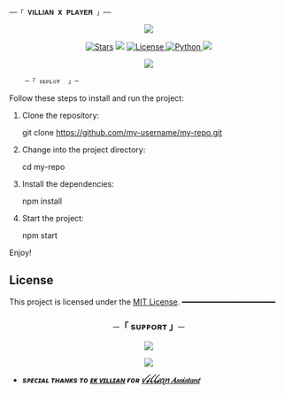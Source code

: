 
    ──「 𝐕𝐈𝐋𝐋𝐈𝐀𝐍 𝐗 𝐏𝐋𝐀𝐘𝐄𝐑 」──

<p align="center">
  <img src="https://graph.org/file/4230ddbea6b4919956ada.jpg">
</p>

<p align="center">
<a href="https://github.com/vil3n3/VILLIAN-MUSIC/stargazers"><img src="https://img.shields.io/github/stars/vil3n3/VILLIAN-MUSIC?color=black&logo=github&logoColor=black&style=for-the-badge" alt="Stars" /></a>
<a href="https://github.com/vil3n3/VILLIAN-MUSIC/network/members"> <img src="https://img.shields.io/github/forks/vil3n3/VILLIAN-MUSIC?color=black&logo=github&logoColor=black&style=for-the-badge" /></a>
<a href="https://github.com/vil3n3/VILLIAN-MUSIC/blob/master/LICENSE"> <img src="https://img.shields.io/badge/License-MIT-blueviolet?style=for-the-badge" alt="License" /> </a>
<a href="https://www.python.org/"> <img src="https://img.shields.io/badge/Written%20in-Python-orange?style=for-the-badge&logo=python" alt="Python" /> </a>
<a href="https://github.com/vil3n3/VILLIAN-MUSIC/commits/vil3n3"> <img src="https://img.shields.io/github/last-commit/vil3n3/VILLIAN-MUSIC?color=blue&logo=github&logoColor=green&style=for-the-badge" /></a>
</p>

<p align="center">
  <img src="https://graph.org/file/e8ed800c44a454e96d0af.jpg">
</p>


        ─「 ᴅᴇᴩʟᴏʏ  」─


Follow these steps to install and run the project:

1. Clone the repository:
   
   git clone https://github.com/my-username/my-repo.git
   
2. Change into the project directory:
   
   cd my-repo
   
3. Install the dependencies:
   
   npm install
   
4. Start the project:
   
   npm start
   
Enjoy!

## License

This project is licensed under the [MIT License](LICENSE).
━━━━━━━━━━━━━━━━━━━━

<h3 align="center">
        ─「 sᴜᴩᴩᴏʀᴛ 」─
</h3>

<p align="center">
<a href="https://telegram.me/HLV_NETWORK"><img src="https://img.shields.io/badge/-Support%20Group-blue.svg?style=for-the-badge&logo=Telegram"></a>
</p>

<p align="center">
<a href="https://telegram.me/villen_012"><img src="https://img.shields.io/badge/-Support%20Channel-blue.svg?style=for-the-badge&logo=Telegram"></a>
</p>

- <b> _sᴩᴇᴄɪᴀʟ ᴛʜᴀɴᴋs ᴛᴏ [ᴇᴋ ᴠɪʟʟɪᴀɴ](https://github.com/vil3n3) ғᴏʀ [ꪜ𝓲ꪶꪶ𝓲ꪖꪀ 𝐴𝑠𝑠𝑖𝑠𝑡𝑎𝑛𝑡](https://github.com/vil3n3/VILLIAN-MUSIC)_ </b>
